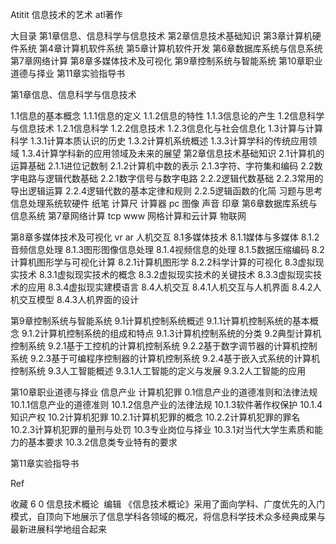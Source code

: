Atitit 信息技术的艺术 atl著作


大目录
第1章信息、信息科学与信息技术
第2章信息技术基础知识
第3章计算机硬件系统
第4章计算机软件系统
第5章计算机软件开发
第6章数据库系统与信息系统
第7章网络计算
第8章多媒体技术及可视化
第9章控制系统与智能系统
第10章职业道德与择业
第11章实验指导书


第1章信息、信息科学与信息技术


1.1信息的基本概念
1.1.1信息的定义
1.1.2信息的特性
1.1.3信息论的产生
1.2信息科学与信息技术
1.2.1信息科学
1.2.2信息技术
1.2.3信息化与社会信息化
1.3计算与计算科学
1.3.1计算本质认识的历史
1.3.2计算机系统概述
1.3.3计算学科的传统应用领域
1.3.4计算学科新的应用领域及未来的展望
第2章信息技术基础知识
2.1计算机的运算基础
2.1.1进位记数制
2.1.2计算机中数的表示
2.1.3字符、字符集和编码
2.2数字电路与逻辑代数基础
2.2.1数字信号与数字电路
2.2.2逻辑代数基础
2.2.3常用的导出逻辑运算
2.2.4逻辑代数的基本定律和规则
2.2.5逻辑函数的化简
习题与思考
信息处理系统软硬件
纸笔 计算尺 计算器 pc
图像 声音 印章
 第6章数据库系统与信息系统
第7章网络计算
 tcp www
网格计算和云计算  物联网

第8章多媒体技术及可视化 vr ar 人机交互
8.1多媒体技术
8.1.1媒体与多媒体
8.1.2音频信息处理
8.1.3图形图像信息处理
8.1.4视频信息的处理
8.1.5数据压缩编码
8.2计算机图形学与可视化计算
8.2.1计算机图形学
8.2.2科学计算的可视化
8.3虚拟现实技术
8.3.1虚拟现实技术的概念
8.3.2虚拟现实技术的关键技术
8.3.3虚拟现实技术的应用
8.3.4虚拟现实建模语言
8.4人机交互
8.4.1人机交互与人机界面
8.4.2人机交互模型
8.4.3人机界面的设计

第9章控制系统与智能系统
9.1计算机控制系统概述
9.1.1计算机控制系统的基本概念
9.1.2计算机控制系统的组成和特点
9.1.3计算机控制系统的分类
9.2典型计算机控制系统
9.2.1基于工控机的计算机控制系统
9.2.2基于数字调节器的计算机控制系统
9.2.3基于可编程序控制器的计算机控制系统
9.2.4基于嵌入式系统的计算机控制系统
9.3人工智能概述
9.3.1人工智能的定义与发展
9.3.2人工智能的应用

第10章职业道德与择业 信息产业 计算机犯罪
0.1信息产业的道德准则和法律法规
10.1.1信息产业的道德准则
10.1.2信息产业的法律法规
10.1.3软件著作权保护
10.1.4知识产权
10.2计算机犯罪
10.2.1计算机犯罪的概念
10.2.2计算机犯罪的罪名
10.2.3计算机犯罪的量刑与处罚
10.3专业岗位与择业
10.3.1对当代大学生素质和能力的基本要求
10.3.2信息类专业特有的要求

第11章实验指导书



Ref

收藏
6
0
信息技术概论
 编辑
《信息技术概论》采用了面向学科、广度优先的入门模式，自顶向下地展示了信息学科各领域的概况，将信息科学技术众多经典成果与最新进展科学地组合起来

